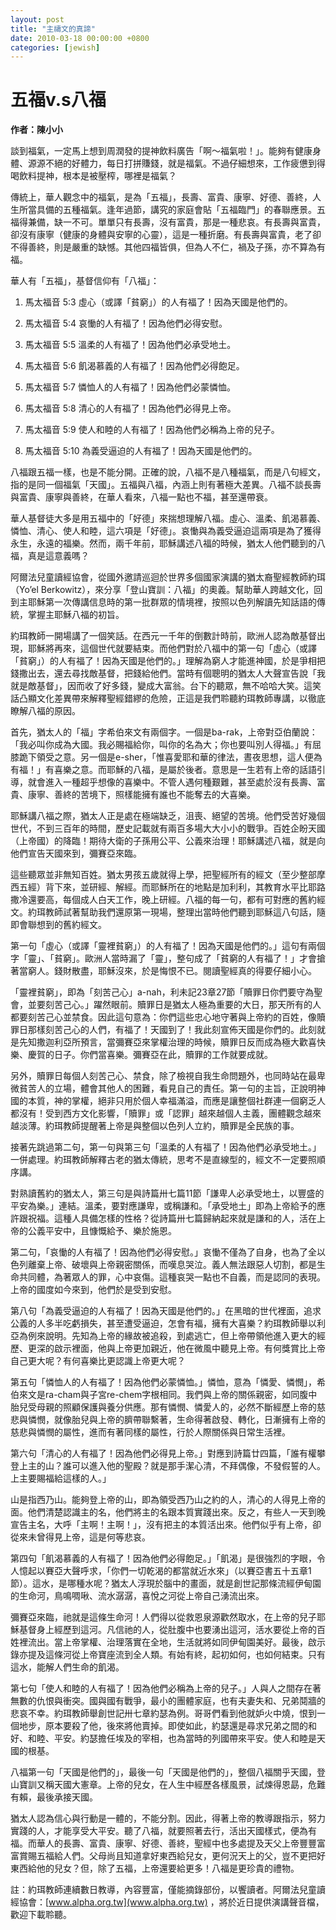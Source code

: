 ```yaml
---
layout: post
title: "主禱文的真諦"
date: 2010-03-18 00:00:00 +0800
categories: [jewish]
---
```



# 五福v.s八福

**作者：陳小小**

談到福氣，一定馬上想到周潤發的提神飲料廣告「啊～福氣啦！」。能夠有健康身體、源源不絕的好體力，每日打拼賺錢，就是福氣。不過仔細想來，工作疲憊到得喝飲料提神，根本是被壓榨，哪裡是福氣？

傳統上，華人觀念中的福氣，是為「五福」，長壽、富貴、康寧、好德、善終，人生所當具備的五種福氣。逢年過節，講究的家庭會貼「五福臨門」的春聯應景。五福得兼備，缺一不可。單單只有長壽，沒有富貴，那是一種悲哀。有長壽與富貴，卻沒有康寧（健康的身體與安寧的心靈），這是一種折磨。有長壽與富貴，老了卻不得善終，則是嚴重的缺憾。其他四福皆俱，但為人不仁，禍及子孫，亦不算為有福。

華人有「五福」，基督信仰有「八福」：

1. 馬太福音 5:3 虛心（或譯「貧窮」）的人有福了！因為天國是他們的。

2. 馬太福音 5:4 哀慟的人有福了！因為他們必得安慰。

3. 馬太福音 5:5 溫柔的人有福了！因為他們必承受地土。

4. 馬太福音 5:6 飢渴慕義的人有福了！因為他們必得飽足。

5. 馬太福音 5:7 憐恤人的人有福了！因為他們必蒙憐恤。

6. 馬太福音 5:8 清心的人有福了！因為他們必得見上帝。

7. 馬太福音 5:9 使人和睦的人有福了！因為他們必稱為上帝的兒子。

8. 馬太福音 5:10 為義受逼迫的人有福了！因為天國是他們的。

八福跟五福一樣，也是不能分開。正確的說，八福不是八種福氣，而是八句經文，指的是同一個福氣「天國」。五福與八福，內涵上則有著極大差異。八福不談長壽與富貴、康寧與善終，在華人看來，八福一點也不福，甚至還帶衰。

華人基督徒大多是用五福中的「好德」來揣想理解八福。虛心、溫柔、飢渴慕義、憐恤、清心、使人和睦，這六項是「好德」。哀慟與為義受逼迫這兩項是為了獲得永生，永遠的福樂。然而，兩千年前，耶穌講述八福的時候，猶太人他們聽到的八福，真是這意義嗎？

阿爾法兒童讀經協會，從國外邀請巡迴於世界多個國家演講的猶太裔聖經教師約珥（Yo’el Berkowitz），來分享「登山寶訓：八福」的奧義。幫助華人跨越文化，回到主耶穌第一次傳講信息時的第一批群眾的情境裡，按照以色列解讀先知話語的傳統，掌握主耶穌八福的初旨。

約珥教師一開場講了一個笑話。在西元一千年的倒數計時前，歐洲人認為敵基督出現，耶穌將再來，這個世代就要結束。而他們對於八福中的第一句「虛心（或譯「貧窮」）的人有福了！因為天國是他們的。」理解為窮人才能進神國，於是爭相把錢撒出去，還去尋找敵基督，把錢給他們。當時有個聰明的猶太人大聲宣告說「我就是敵基督」，因而收了好多錢，變成大富翁。台下的聽眾，無不哈哈大笑。這笑話凸顯文化差異帶來解釋聖經錯繆的危險，正這是我們聆聽約珥教師專講，以徹底瞭解八福的原因。

首先，猶太人的「福」字希伯來文有兩個字。一個是ba-rak，上帝對亞伯蘭說：「我必叫你成為大國。我必賜福給你，叫你的名為大；你也要叫別人得福。」有屈膝跪下領受之意。另一個是e-sher，「惟喜愛耶和華的律法，晝夜思想，這人便為有福！」有喜樂之意。而耶穌的八福，是屬於後者。意思是一生若有上帝的話語引導，就會進入一種超乎想像的喜樂中。不管人遇何種艱難，甚至處於沒有長壽、富貴、康寧、善終的苦境下，照樣能擁有誰也不能奪去的大喜樂。

耶穌講八福之際，猶太人正是處在極端缺乏，沮喪、絕望的苦境。他們受苦好幾個世代，不到三百年的時間，歷史記載就有兩百多場大大小小的戰爭。百姓企盼天國（上帝國）的降臨！期待大衛的子孫用公平、公義來治理！耶穌講述八福，就是向他們宣告天國來到，彌賽亞來臨。

這些聽眾並非無知百姓。猶太男孩五歲就得上學，把聖經所有的經文（至少整部摩西五經）背下來，並研經、解經。而耶穌所在的地點是加利利，其教育水平比耶路撒冷還要高，每個成人白天工作，晚上研經。八福的每一句，都有可對應的舊約經文。約珥教師試著幫助我們還原第一現場，整理出當時他們聽到耶穌這八句話，隨即會聯想到的舊約經文。

第一句「虛心（或譯「靈裡貧窮」）的人有福了！因為天國是他們的。」這句有兩個字「靈」、「貧窮」。歐洲人當時漏了「靈」，整句成了「貧窮的人有福了！」才會搶著當窮人。錢財散盡，耶穌沒來，於是悔恨不已。閱讀聖經真的得要仔細小心。

「靈裡貧窮」，即為「刻苦己心」a-nah，利未記23章27節「贖罪日你們要守為聖會，並要刻苦己心。」躍然眼前。贖罪日是猶太人極為重要的大日，那天所有的人都要刻苦己心並禁食。因此這句意為：你們這些忠心地守著與上帝約的百姓，像贖罪日那樣刻苦己心的人們，有福了！天國到了！我此刻宣佈天國是你們的。此刻就是先知撒迦利亞所預言，當彌賽亞來掌權治理的時候，贖罪日反而成為極大歡喜快樂、慶賀的日子。你們當喜樂。彌賽亞在此，贖罪的工作就要成就。

另外，贖罪日每個人刻苦己心、禁食，除了檢視自我生命問題外，也同時站在最卑微貧苦人的立場，體會其他人的困難，看見自己的責任。第一句的主旨，正說明神國的本質，神的掌權，絕非只用於個人幸福滿溢，而應是讓整個社群連一個窮乏人都沒有！受到西方文化影響，「贖罪」或「認罪」越來越個人主義，團體觀念越來越淡薄。約珥教師提醒著上帝是與整個以色列人立約，贖罪是全民族的事。

接著先跳過第二句，第一句與第三句「溫柔的人有福了！因為他們必承受地土。」一併處理。約珥教師解釋古老的猶太傳統，思考不是直線型的，經文不一定要照順序講。

對熟讀舊約的猶太人，第三句是與詩篇卅七篇11節「謙卑人必承受地土，以豐盛的平安為樂。」連結。溫柔，要對應謙卑，或稱謙和。「承受地土」即為上帝給予的應許跟祝福。這種人具備怎樣的性格？從詩篇卅七篇歸納起來就是謙和的人，活在上帝的公義平安中，且慷慨給予、樂於施恩。

第二句，「哀慟的人有福了！因為他們必得安慰。」哀慟不僅為了自身，也為了全以色列離棄上帝、破壞與上帝親密關係，而嘆息哭泣。義人無法跟惡人切割，都是生命共同體，為著眾人的罪，心中哀傷。這種哀哭一點也不自義，而是認同的表現。上帝的國度如今來到，他們於是受到安慰。

第八句「為義受逼迫的人有福了！因為天國是他們的。」在黑暗的世代裡面，追求公義的人多半吃虧損失，甚至遭受逼迫，怎會有福，擁有大喜樂？約珥教師舉以利亞為例來說明。先知為上帝的緣故被追殺，到處逃亡，但上帝帶領他進入更大的經歷、更深的啟示裡面，他與上帝更加親近，他在微風中聽見上帝。有何獎賞比上帝自己更大呢？有何喜樂比更認識上帝更大呢？

第五句「憐恤人的人有福了！因為他們必蒙憐恤。」憐恤，意為「憐愛、憐憫」，希伯來文是ra-cham與子宮re-chem字根相同。我們與上帝的關係親密，如同腹中胎兒受母親的照顧保護與養分供應。那有憐憫、憐愛人的，必然不斷經歷上帝的慈悲與憐憫，就像胎兒與上帝的臍帶聯繫著，生命得著啟發、轉化，日漸擁有上帝的慈悲與憐憫的屬性，進而有著同樣的屬性，行於人際關係與日常生活裡。

第六句「清心的人有福了！因為他們必得見上帝。」對應到詩篇廿四篇，「誰有權攀登上主的山？誰可以進入他的聖殿？就是那手潔心清，不拜偶像，不發假誓的人。上主要賜福給這樣的人。」

山是指西乃山。能夠登上帝的山，即為領受西乃山之約的人，清心的人得見上帝的面。他們清楚認識主的名，他們將主的名跟本質實踐出來。反之，有些人一天到晚宣告主名，大呼「主啊！主啊！」，沒有把主的本質活出來。他們似乎有上帝，卻從來未曾得見上帝，這是何等悲哀。

第四句「飢渴慕義的人有福了！因為他們必得飽足。」「飢渴」是很強烈的字眼，令人憶起以賽亞大聲呼求，「你們一切乾渴的都當就近水來」（以賽亞書五十五章1節）。這水，是哪種水呢？猶太人浮現於腦中的畫面，就是創世記那條流經伊甸園的生命河，鳥鳴啁啾、流水潺潺，喜悅之河從上帝自己湧流出來。

彌賽亞來臨，祂就是這條生命河！人們得以從救恩泉源歡然取水，在上帝的兒子耶穌基督身上經歷到這河。凡信祂的人，從肚腹中也要湧出這河，活水要從上帝的百姓裡流出。當上帝掌權、治理落實在全地，生活就將如同伊甸園美好。最後，啟示錄亦提及這條河從上帝寶座流到全人類。有始有終，起初如何，也如何結束。只有這水，能解人們生命的飢渴。

第七句「使人和睦的人有福了！因為他們必稱為上帝的兒子。」人與人之間存在著無數的仇恨與衝突。國與國有戰爭，最小的團體家庭，也有夫妻失和、兄弟鬩牆的悲哀不幸。約珥教師舉創世記卅七章約瑟為例。哥哥們看到他就妒火中燒，恨到一個地步，原本要殺了他，後來將他賣掉。即使如此，約瑟還是尋求兄弟之間的和好、和睦、平安。約瑟擔任埃及的宰相，也為當時的列國帶來平安。使人和睦是天國的根基。

八福第一句「天國是他們的」，最後一句「天國是他們的」，整個八福關乎天國，登山寶訓又稱天國大憲章。上帝的兒女，在人生中經歷各樣風景，試煉得恩勗，危難有賴，最後承接天國。

猶太人認為信心與行動是一體的，不能分割。因此，得著上帝的教導跟指示，努力實踐的人，才能享受大平安。聽了八福，就要照著去行，活出天國樣式，便為有福。而華人的長壽、富貴、康寧、好德、善終，聖經中也多處提及天父上帝豐豐富富賞賜五福給人們。父母尚且知道拿好東西給兒女，更何況天上的父，豈不更把好東西給他的兒女？但，除了五福，上帝還要給更多！八福是更珍貴的禮物。

註：約珥教師連續數日教導，內容豐富，僅能摘錄部份，以饗讀者。阿爾法兒童讀經協會：[www.alpha.org.tw](www.alpha.org.tw) ，將於近日提供演講聲音檔，歡迎下載聆聽。
